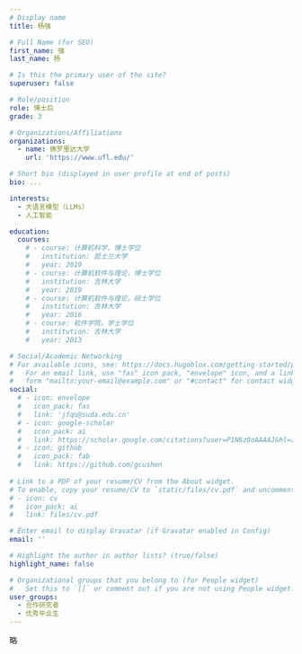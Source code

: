 ```yaml
---
# Display name
title: 杨强

# Full Name (for SEO)
first_name: 强
last_name: 杨

# Is this the primary user of the site?
superuser: false

# Role/position
role: 博士后
grade: 3

# Organizations/Affiliations
organizations:
  - name: 佛罗里达大学
    url: 'https://www.ufl.edu/'

# Short bio (displayed in user profile at end of posts)
bio: ...

interests:
  - 大语言模型（LLMs）
  - 人工智能

education:
  courses:
    # - course: 计算机科学，博士学位
    #   institution: 昆士兰大学
    #   year: 2019
    # - course: 计算机软件与理论，博士学位
    #   institution: 吉林大学
    #   year: 2019
    # - course: 计算机软件与理论，硕士学位
    #   institution: 吉林大学
    #   year: 2016
    # - course: 软件学院，学士学位
    #   institution: 吉林大学
    #   year: 2013

# Social/Academic Networking
# For available icons, see: https://docs.hugoblox.com/getting-started/page-builder/#icons
#   For an email link, use "fas" icon pack, "envelope" icon, and a link in the
#   form "mailto:your-email@example.com" or "#contact" for contact widget.
social:
  # - icon: envelope
  #   icon_pack: fas
  #   link: 'jfqu@suda.edu.cn'
  # - icon: google-scholar
  #   icon_pack: ai
  #   link: https://scholar.google.com/citations?user=P1N6z0oAAAAJ&hl=zh-CN&oi=ao
  # - icon: github
  #   icon_pack: fab
  #   link: https://github.com/gcushen
  
# Link to a PDF of your resume/CV from the About widget.
# To enable, copy your resume/CV to `static/files/cv.pdf` and uncomment the lines below.
# - icon: cv
#   icon_pack: ai
#   link: files/cv.pdf

# Enter email to display Gravatar (if Gravatar enabled in Config)
email: ''

# Highlight the author in author lists? (true/false)
highlight_name: false

# Organizational groups that you belong to (for People widget)
#   Set this to `[]` or comment out if you are not using People widget.
user_groups:
  - 合作研究者
  - 优秀毕业生
---
```


略